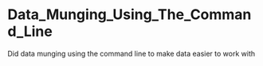 # Data_Munging_Using_The_Command_Line
Did data munging using the command line to make data easier to work with
